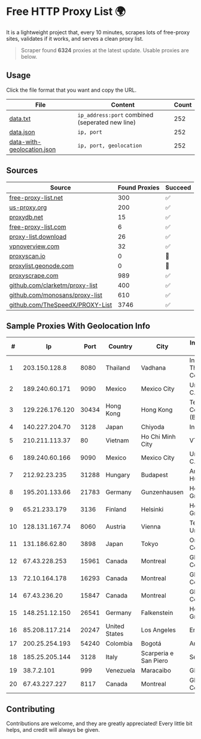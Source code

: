 
# Free HTTP Proxy List 🌍

It is a lightweight project that, every 10 minutes, scrapes lots of free-proxy sites, validates if it works, and serves a clean proxy list.


> Scraper found **6324** proxies at the latest update. Usable proxies are below.

## Usage

Click the file format that you want and copy the URL.


|File|Content|Count|
|----|-------|-----|
|[data.txt](https://raw.githubusercontent.com/themiralay/Proxy-List-World/master/data.txt)|`ip_address:port` combined (seperated new line)|252|
|[data.json](https://raw.githubusercontent.com/themiralay/Proxy-List-World/master/data.json)|`ip, port`|252|
|[data-with-geolocation.json](https://raw.githubusercontent.com/themiralay/Proxy-List-World/master/data-with-geolocation.json)|`ip, port, geolocation`|252|

## Sources

|Source|Found Proxies|Succeed|
|------|-------------|-------|
|[free-proxy-list.net](https://free-proxy-list.net)|300|✅|
|[us-proxy.org](https://www.us-proxy.org)|200|✅|
|[proxydb.net](http://proxydb.net)|15|✅|
|[free-proxy-list.com](https://free-proxy-list.com/?page=&port=&type%5B%5D=http&type%5B%5D=https&up_time=0&search=Search)|6|✅|
|[proxy-list.download](https://www.proxy-list.download/HTTP)|26|✅|
|[vpnoverview.com](https://vpnoverview.com/privacy/anonymous-browsing/free-proxy-servers)|32|✅|
|[proxyscan.io](https://www.proxyscan.io)|0|🚫|
|[proxylist.geonode.com](https://proxylist.geonode.com/api/proxy-list?limit=300&page=1&sort_by=lastChecked&sort_type=desc&protocols=http,https)|0|🚫|
|[proxyscrape.com](https://api.proxyscrape.com/v2/?request=displayproxies&protocol=http&timeout=10000&country=all&ssl=all&anonymity=all)|989|✅|
|[github.com/clarketm/proxy-list](https://raw.githubusercontent.com/clarketm/proxy-list/master/proxy-list-raw.txt)|400|✅|
|[github.com/monosans/proxy-list](https://raw.githubusercontent.com/monosans/proxy-list/main/proxies/http.txt)|610|✅|
|[github.com/TheSpeedX/PROXY-List](https://raw.githubusercontent.com/TheSpeedX/PROXY-List/master/http.txt)|3746|✅|


## Sample Proxies With Geolocation Info

|#|Ip|Port|Country|City|Internet Service Provider|
|-|--|----|-------|----|-------------------------|
|1|203.150.128.8|8080|Thailand|Vadhana|Internet Thailand Company Ltd|
|2|189.240.60.171|9090|Mexico|Mexico City|Uninet S.A. de C.V.|
|3|129.226.176.120|30434|Hong Kong|Hong Kong|Tencent Cloud Computing (Beijing) Co|
|4|140.227.204.70|3128|Japan|Chiyoda|InfoSphere|
|5|210.211.113.37|80|Vietnam|Ho Chi Minh City|VTDC|
|6|189.240.60.166|9090|Mexico|Mexico City|Uninet S.A. de C.V.|
|7|212.92.23.235|31288|Hungary|Budapest|Antenna Hungaria|
|8|195.201.133.66|21783|Germany|Gunzenhausen|Hetzner Online GmbH|
|9|65.21.233.179|3136|Finland|Helsinki|Hetzner Online GmbH|
|10|128.131.167.74|8060|Austria|Vienna|Technische Universitat Wien|
|11|131.186.62.80|3898|Japan|Tokyo|Oracle Corporation|
|12|67.43.228.253|15961|Canada|Montreal|GloboTech Communications|
|13|72.10.164.178|16293|Canada|Montreal|GloboTech Communications|
|14|67.43.236.20|15847|Canada|Montreal|GloboTech Communications|
|15|148.251.12.150|26541|Germany|Falkenstein|Hetzner Online GmbH|
|16|85.208.117.214|20247|United States|Los Angeles|Enzu Inc|
|17|200.25.254.193|54240|Colombia|Bogotá|Andinet ON Line|
|18|185.25.205.144|3128|Italy|Scarperia e San Piero|Servereasy Italy|
|19|38.7.2.101|999|Venezuela|Maracaibo|GIGAPOP, C.A.|
|20|67.43.227.227|8117|Canada|Montreal|GloboTech Communications|



## Contributing

Contributions are welcome, and they are greatly appreciated! Every
little bit helps, and credit will always be given.

